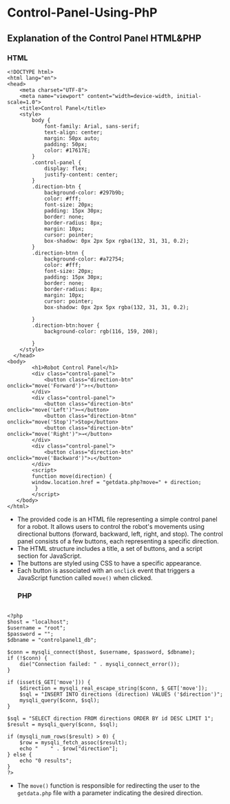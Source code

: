 # Control-Panel-Using-PhP
## Explanation of the Control Panel HTML&PHP
### HTML
```
<!DOCTYPE html>
<html lang="en">
<head>
    <meta charset="UTF-8">
    <meta name="viewport" content="width=device-width, initial-scale=1.0">
    <title>Control Panel</title>
    <style>
        body {
            font-family: Arial, sans-serif;
            text-align: center;
            margin: 50px auto;
            padding: 50px;
            color: #17617E;
        }
        .control-panel {
            display: flex;
            justify-content: center;
        }
        .direction-btn {
            background-color: #297b9b;
            color: #fff;
            font-size: 20px;
            padding: 15px 30px;
            border: none;
            border-radius: 8px;
            margin: 10px;
            cursor: pointer;
            box-shadow: 0px 2px 5px rgba(132, 31, 31, 0.2);
        }
        .direction-btnn {
            background-color: #a72754;
            color: #fff;
            font-size: 20px;
            padding: 15px 30px;
            border: none;
            border-radius: 8px;
            margin: 10px;
            cursor: pointer;
            box-shadow: 0px 2px 5px rgba(132, 31, 31, 0.2);
            
        }
        .direction-btn:hover {
            background-color: rgb(116, 159, 208);

        }
    </style>
  </head>
<body>
        <h1>Robot Control Panel</h1>
        <div class="control-panel">
            <button class="direction-btn" onclick="move('Forward')">↑</button> 
        </div>
        <div class="control-panel">
            <button class="direction-btn" onclick="move('Left')">←</button>
            <button class="direction-btnn" onclick="move('Stop')">Stop</button>
            <button class="direction-btn" onclick="move('Right')">→</button>
        </div>
        <div class="control-panel">
            <button class="direction-btn" onclick="move('Backward')">↓</button>
        </div>   
        <script>
        function move(direction) {
        window.location.href = "getdata.php?move=" + direction;
         }
        </script>
   </body>
</html>
```

- The provided code is an HTML file representing a simple control panel for a robot. It allows users to control the robot's movements using directional buttons (forward, backward, left, right, and stop). The control panel consists of a few buttons, each representing a specific direction.
- The HTML structure includes a title, a set of buttons, and a script section for JavaScript.
- The buttons are styled using CSS to have a specific appearance.
- Each button is associated with an `onclick` event that triggers a JavaScript function called `move()` when clicked.
  ### PHP
```

<?php
$host = "localhost";
$username = "root";
$password = "";
$dbname = "controlpanel1_db";

$conn = mysqli_connect($host, $username, $password, $dbname);
if (!$conn) {
    die("Connection failed: " . mysqli_connect_error());
}

if (isset($_GET['move'])) {
    $direction = mysqli_real_escape_string($conn, $_GET['move']);
    $sql = "INSERT INTO directions (direction) VALUES ('$direction')";
    mysqli_query($conn, $sql);
}

$sql = "SELECT direction FROM directions ORDER BY id DESC LIMIT 1";
$result = mysqli_query($conn, $sql);

if (mysqli_num_rows($result) > 0) {
    $row = mysqli_fetch_assoc($result);
    echo "    " . $row["direction"];
} else {
    echo "0 results";
}
?>
```

- The `move()` function is responsible for redirecting the user to the `getdata.php` file with a parameter indicating the desired direction.
